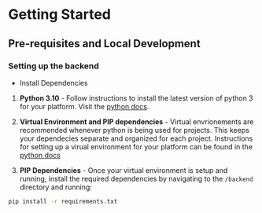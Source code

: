 # Getting Started

## Pre-requisites and Local Development

### Setting up the backend

* Install Dependencies

1. **Python 3.10** - Follow instructions to install the latest version of python 3 for your platform. Visit the [python docs](https://www.python.org/).

2. **Virtual Environment and PIP dependencies** - Virtual envrionements are recommended whenever python is being used for projects. This keeps your dependecies separate and organized for each project. Instructions for setting up a virual environment for your platform can be found in the [python docs](https://packaging.python.org/guides/installing-using-pip-and-virtual-environments/)

3. **PIP Dependencies** - Once your virtual environment is setup and running, install the required dependencies by navigating to the `/backend` directory and running:

```bash
pip install -r requirements.txt
```


